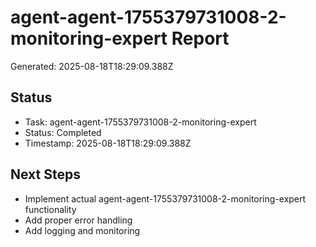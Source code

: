 # agent-agent-1755379731008-2-monitoring-expert Report

Generated: 2025-08-18T18:29:09.388Z

## Status
- Task: agent-agent-1755379731008-2-monitoring-expert
- Status: Completed
- Timestamp: 2025-08-18T18:29:09.388Z

## Next Steps
- Implement actual agent-agent-1755379731008-2-monitoring-expert functionality
- Add proper error handling
- Add logging and monitoring
